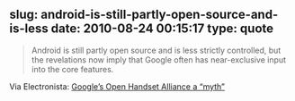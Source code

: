 slug: android-is-still-partly-open-source-and-is-less
date: 2010-08-24 00:15:17
type: quote
---

> Android is still partly open source and is less strictly controlled, but the revelations now imply that Google often has near-exclusive input into the core features.

Via Electronista: [Google’s Open Handset Alliance a “myth”](http://www.electronista.com/articles/10/05/03/open.handset.alliance.said.solely.for.google/)
